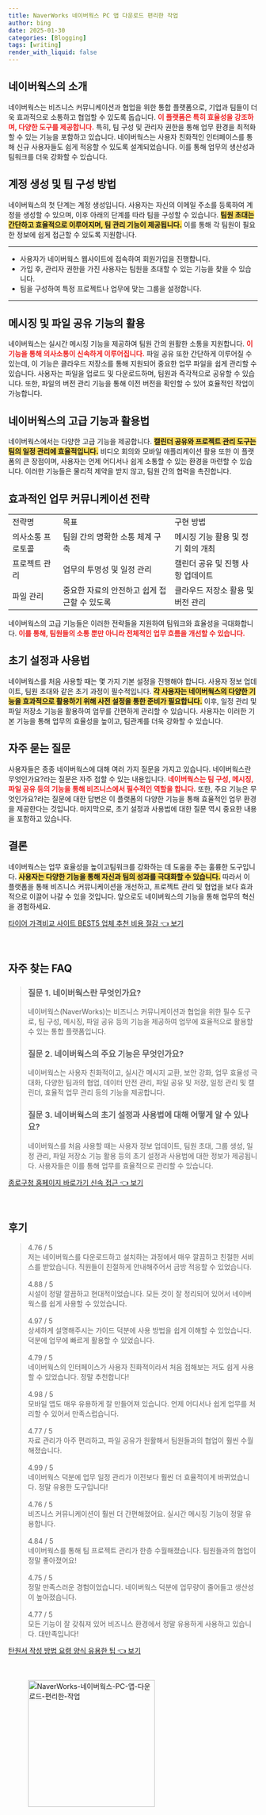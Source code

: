 ```yaml
---
title: NaverWorks 네이버웍스 PC 앱 다운로드 편리한 작업
author: bing
date: 2025-01-30
categories: [Blogging]
tags: [writing]
render_with_liquid: false
---
```



<h2 id='네이버웍스_소개'>네이버웍스의 소개</h2>

<p>네이버웍스는 비즈니스 커뮤니케이션과 협업을 위한 통합 플랫폼으로, 기업과 팀들이 더욱 효과적으로 소통하고 협업할 수 있도록 돕습니다. <b><span style="color: #ee2323;">이 플랫폼은 특히 효율성을 강조하며, 다양한 도구를 제공합니다.</span></b> 특히, 팀 구성 및 관리자 권한을 통해 업무 환경을 최적화할 수 있는 기능을 포함하고 있습니다. 네이버웍스는 사용자 친화적인 인터페이스를 통해 신규 사용자들도 쉽게 적응할 수 있도록 설계되었습니다. 이를 통해 업무의 생산성과 팀워크를 더욱 강화할 수 있습니다.</p>

<h2 id='계정_생성과_팀_구성'>계정 생성 및 팀 구성 방법</h2>

<p>네이버웍스의 첫 단계는 계정 생성입니다. 사용자는 자신의 이메일 주소를 등록하여 계정을 생성할 수 있으며, 이후 아래의 단계를 따라 팀을 구성할 수 있습니다. <b><span style="background-color: #ffe066;">팀원 초대는 간단하고 효율적으로 이루어지며, 팀 관리 기능이 제공됩니다.</span></b> 이를 통해 각 팀원이 필요한 정보에 쉽게 접근할 수 있도록 지원합니다.</p>

<hr />

<ul>
    <li>사용자가 네이버웍스 웹사이트에 접속하여 회원가입을 진행합니다.</li>
    <li>가입 후, 관리자 권한을 가진 사용자는 팀원을 초대할 수 있는 기능을 찾을 수 있습니다.</li>
    <li>팀을 구성하여 특정 프로젝트나 업무에 맞는 그룹을 설정합니다.</li>
</ul>

<hr />

<h2 id='메시징_및_파일_공유_기능'>메시징 및 파일 공유 기능의 활용</h2>

<p>네이버웍스는 실시간 메시징 기능을 제공하여 팀원 간의 원활한 소통을 지원합니다. <b><span style="color: #ee2323;">이 기능을 통해 의사소통이 신속하게 이루어집니다.</span></b> 파일 공유 또한 간단하게 이루어질 수 있는데, 이 기능은 클라우드 저장소를 통해 지원되어 중요한 업무 파일을 쉽게 관리할 수 있습니다. 사용자는 파일을 업로드 및 다운로드하며, 팀원과 즉각적으로 공유할 수 있습니다. 또한, 파일의 버전 관리 기능을 통해 이전 버전을 확인할 수 있어 효율적인 작업이 가능합니다.</p>

<h2 id='네이버웍스의_고급_기능'>네이버웍스의 고급 기능과 활용법</h2>

<p>네이버웍스에서는 다양한 고급 기능을 제공합니다. <b><span style="background-color: #ffe066;">캘린더 공유와 프로젝트 관리 도구는 팀의 일정 관리에 효율적입니다.</span></b> 비디오 회의와 모바일 애플리케이션 활용 또한 이 플랫폼의 큰 장점이며, 사용자는 언제 어디서나 쉽게 소통할 수 있는 환경을 마련할 수 있습니다. 이러한 기능들은 물리적 제약을 받지 않고, 팀원 간의 협력을 촉진합니다.</p>

<h2 id='업무_커뮤니케이션_전략'>효과적인 업무 커뮤니케이션 전략</h2>

<table>
    <tr>
        <td>전략명</td>
        <td>목표</td>
        <td>구현 방법</td>
    </tr>
    <tr>
        <td>의사소통 프로토콜</td>
        <td>팀원 간의 명확한 소통 체계 구축</td>
        <td>메시징 기능 활용 및 정기 회의 개최</td>
    </tr>
    <tr>
        <td>프로젝트 관리</td>
        <td>업무의 투명성 및 일정 관리</td>
        <td>캘린더 공유 및 진행 사항 업데이트</td>
    </tr>
    <tr>
        <td>파일 관리</td>
        <td>중요한 자료의 안전하고 쉽게 접근할 수 있도록</td>
        <td>클라우드 저장소 활용 및 버전 관리</td>
    </tr>
</table>

<p>네이버웍스의 고급 기능들은 이러한 전략들을 지원하여 팀워크와 효율성을 극대화합니다. <b><span style="color: #ee2323;">이를 통해, 팀원들의 소통 뿐만 아니라 전체적인 업무 흐름을 개선할 수 있습니다.</span></b></p>

<h2 id='초기_설정과_사용법'>초기 설정과 사용법</h2>

<p>네이버웍스를 처음 사용할 때는 몇 가지 기본 설정을 진행해야 합니다. 사용자 정보 업데이트, 팀원 초대와 같은 초기 과정이 필수적입니다. <b><span style="background-color: #ffe066;">각 사용자는 네이버웍스의 다양한 기능을 효과적으로 활용하기 위해 사전 설정을 통한 준비가 필요합니다.</span></b> 이후, 일정 관리 및 파일 저장소 기능을 활용하여 업무를 간편하게 관리할 수 있습니다. 사용자는 이러한 기본 기능을 통해 업무의 효율성을 높이고, 팀관계를 더욱 강화할 수 있습니다.</p>

<h2 id='자주_묻는_질문'>자주 묻는 질문</h2>

<p>사용자들은 종종 네이버웍스에 대해 여러 가지 질문을 가지고 있습니다. 네이버웍스란 무엇인가요?라는 질문은 자주 접할 수 있는 내용입니다. <b><span style="color: #ee2323;">네이버웍스는 팀 구성, 메시징, 파일 공유 등의 기능을 통해 비즈니스에서 필수적인 역할을 합니다.</span></b> 또한, 주요 기능은 무엇인가요?라는 질문에 대한 답변은 이 플랫폼의 다양한 기능을 통해 효율적인 업무 환경을 제공한다는 것입니다. 마지막으로, 초기 설정과 사용법에 대한 질문 역시 중요한 내용을 포함하고 있습니다.</p>

<h2 id='결론'>결론</h2>

<p>네이버웍스는 업무 효율성을 높이고팀워크를 강화하는 데 도움을 주는 훌륭한 도구입니다. <b><span style="background-color: #ffe066;">사용자는 다양한 기능을 통해 자신과 팀의 성과를 극대화할 수 있습니다.</span></b> 따라서 이 플랫폼을 통해 비즈니스 커뮤니케이션을 개선하고, 프로젝트 관리 및 협업을 보다 효과적으로 이끌어 나갈 수 있을 것입니다. 앞으로도 네이버웍스의 기능을 통해 업무의 혁신을 경험하세요.</p>


<p><a class="click-button" title="타이어 가격비교 사이트 BEST5 업체 추천 비용 절감" href="https://purplelist.github.io/posts/%ED%83%80%EC%9D%B4%EC%96%B4-%EA%B0%80%EA%B2%A9%EB%B9%84%EA%B5%90-%EC%82%AC%EC%9D%B4%ED%8A%B8-BEST5-%EC%97%85%EC%B2%B4-%EC%B6%94%EC%B2%9C-%EB%B9%84%EC%9A%A9-%EC%A0%88%EA%B0%90/" rel="dofollow">타이어 가격비교 사이트 BEST5 업체 추천 비용 절감 👈 보기</a></p><br>
<h2 id='자주_찾는_FAQ'>자주 찾는 FAQ</h2>
<div itemscope="" itemtype="https://schema.org/FAQPage"> 
<blockquote> 
<div itemscope="" itemprop="mainEntity" itemtype="https://schema.org/Question"> 
<h3 itemprop="name">질문 1. 네이버웍스란 무엇인가요?</h3> 
<div itemscope="" itemprop="acceptedAnswer" itemtype="https://schema.org/Answer"> 
<span itemprop="text"> 
<p>네이버웍스(NaverWorks)는 비즈니스 커뮤니케이션과 협업을 위한 필수 도구로, 팀 구성, 메시징, 파일 공유 등의 기능을 제공하여 업무에 효율적으로 활용할 수 있는 통합 플랫폼입니다.</p> 
</span> 
</div> 
</div> 

<div itemscope="" itemprop="mainEntity" itemtype="https://schema.org/Question"> 
<h3 itemprop="name">질문 2. 네이버웍스의 주요 기능은 무엇인가요?</h3> 
<div itemscope="" itemprop="acceptedAnswer" itemtype="https://schema.org/Answer"> 
<span itemprop="text"> 
<p>네이버웍스는 사용자 친화적이고, 실시간 메시지 교환, 보안 강화, 업무 효율성 극대화, 다양한 팀과의 협업, 데이터 안전 관리, 파일 공유 및 저장, 일정 관리 및 캘린더, 효율적 업무 관리 등의 기능을 제공합니다.</p> 
</span> 
</div> 
</div> 

<div itemscope="" itemprop="mainEntity" itemtype="https://schema.org/Question"> 
<h3 itemprop="name">질문 3. 네이버웍스의 초기 설정과 사용법에 대해 어떻게 알 수 있나요?</h3> 
<div itemscope="" itemprop="acceptedAnswer" itemtype="https://schema.org/Answer"> 
<span itemprop="text"> 
<p>네이버웍스를 처음 사용할 때는 사용자 정보 업데이트, 팀원 초대, 그룹 생성, 일정 관리, 파일 저장소 기능 활용 등의 초기 설정과 사용법에 대한 정보가 제공됩니다. 사용자들은 이를 통해 업무를 효율적으로 관리할 수 있습니다.</p> 
</span> 
</div> 
</div> 
</blockquote> 
</div>
<p><a class="click-button" title="종로구청 홈페이지 바로가기 신속 접근" href="https://purplelist.github.io/posts/%EC%A2%85%EB%A1%9C%EA%B5%AC%EC%B2%AD-%ED%99%88%ED%8E%98%EC%9D%B4%EC%A7%80-%EB%B0%94%EB%A1%9C%EA%B0%80%EA%B8%B0-%EC%8B%A0%EC%86%8D-%EC%A0%91%EA%B7%BC/" rel="dofollow">종로구청 홈페이지 바로가기 신속 접근 👈 보기</a></p><br>
<h2 id='후기'>후기</h2>
<div itemscope itemtype="https://schema.org/Product">
  <blockquote>
  <div itemprop="review" itemscope itemtype="https://schema.org/Review">
      <div itemprop="reviewRating" itemscope itemtype="https://schema.org/Rating"> <span itemprop="ratingValue">4.76</span> / <span itemprop="bestRating">5</span> </div>
      <span itemprop="reviewBody">저는 네이버웍스를 다운로드하고 설치하는 과정에서 매우 깔끔하고 친절한 서비스를 받았습니다. 직원들이 친절하게 안내해주어서 금방 적응할 수 있었습니다.</span>
  </div>
  <br>
  <div itemprop="review" itemscope itemtype="https://schema.org/Review">
      <div itemprop="reviewRating" itemscope itemtype="https://schema.org/Rating"> <span itemprop="ratingValue">4.88</span> / <span itemprop="bestRating">5</span> </div>
      <span itemprop="reviewBody">시설이 정말 깔끔하고 현대적이었습니다. 모든 것이 잘 정리되어 있어서 네이버웍스를 쉽게 사용할 수 있었습니다.</span>
  </div>
  <br>
  <div itemprop="review" itemscope itemtype="https://schema.org/Review">
      <div itemprop="reviewRating" itemscope itemtype="https://schema.org/Rating"> <span itemprop="ratingValue">4.97</span> / <span itemprop="bestRating">5</span> </div>
      <span itemprop="reviewBody">상세하게 설명해주시는 가이드 덕분에 사용 방법을 쉽게 이해할 수 있었습니다. 덕분에 업무에 빠르게 활용할 수 있었습니다.</span>
  </div>
  <br>
  <div itemprop="review" itemscope itemtype="https://schema.org/Review">
      <div itemprop="reviewRating" itemscope itemtype="https://schema.org/Rating"> <span itemprop="ratingValue">4.79</span> / <span itemprop="bestRating">5</span> </div>
      <span itemprop="reviewBody">네이버웍스의 인터페이스가 사용자 친화적이라서 처음 접해보는 저도 쉽게 사용할 수 있었습니다. 정말 추천합니다!</span>
  </div>
  <br>
  <div itemprop="review" itemscope itemtype="https://schema.org/Review">
      <div itemprop="reviewRating" itemscope itemtype="https://schema.org/Rating"> <span itemprop="ratingValue">4.98</span> / <span itemprop="bestRating">5</span> </div>
      <span itemprop="reviewBody">모바일 앱도 매우 유용하게 잘 만들어져 있습니다. 언제 어디서나 쉽게 업무를 처리할 수 있어서 만족스럽습니다.</span>
  </div>
  <br>
  <div itemprop="review" itemscope itemtype="https://schema.org/Review">
      <div itemprop="reviewRating" itemscope itemtype="https://schema.org/Rating"> <span itemprop="ratingValue">4.77</span> / <span itemprop="bestRating">5</span> </div>
      <span itemprop="reviewBody">자료 관리가 아주 편리하고, 파일 공유가 원활해서 팀원들과의 협업이 훨씬 수월해졌습니다.</span>
  </div>
  <br>
  <div itemprop="review" itemscope itemtype="https://schema.org/Review">
      <div itemprop="reviewRating" itemscope itemtype="https://schema.org/Rating"> <span itemprop="ratingValue">4.99</span> / <span itemprop="bestRating">5</span> </div>
      <span itemprop="reviewBody">네이버웍스 덕분에 업무 일정 관리가 이전보다 훨씬 더 효율적이게 바뀌었습니다. 정말 유용한 도구입니다!</span>
  </div>
  <br>
  <div itemprop="review" itemscope itemtype="https://schema.org/Review">
      <div itemprop="reviewRating" itemscope itemtype="https://schema.org/Rating"> <span itemprop="ratingValue">4.76</span> / <span itemprop="bestRating">5</span> </div>
      <span itemprop="reviewBody">비즈니스 커뮤니케이션이 훨씬 더 간편해졌어요. 실시간 메시징 기능이 정말 유용합니다.</span>
  </div>
  <br>
  <div itemprop="review" itemscope itemtype="https://schema.org/Review">
      <div itemprop="reviewRating" itemscope itemtype="https://schema.org/Rating"> <span itemprop="ratingValue">4.84</span> / <span itemprop="bestRating">5</span> </div>
      <span itemprop="reviewBody">네이버웍스를 통해 팀 프로젝트 관리가 한층 수월해졌습니다. 팀원들과의 협업이 정말 좋아졌어요!</span>
  </div>
  <br>
  <div itemprop="review" itemscope itemtype="https://schema.org/Review">
      <div itemprop="reviewRating" itemscope itemtype="https://schema.org/Rating"> <span itemprop="ratingValue">4.75</span> / <span itemprop="bestRating">5</span> </div>
      <span itemprop="reviewBody">정말 만족스러운 경험이었습니다. 네이버웍스 덕분에 업무량이 줄어들고 생산성이 높아졌습니다.</span>
  </div>
  <br>
  <div itemprop="review" itemscope itemtype="https://schema.org/Review">
      <div itemprop="reviewRating" itemscope itemtype="https://schema.org/Rating"> <span itemprop="ratingValue">4.77</span> / <span itemprop="bestRating">5</span> </div>
      <span itemprop="reviewBody">모든 기능이 잘 갖춰져 있어 비즈니스 환경에서 정말 유용하게 사용하고 있습니다. 대만족입니다!</span>
  </div>
  </blockquote>
</div>
<p><a class="click-button" title="탄원서 작성 방법 요령 양식 유용한 팁" href="https://purplelist.github.io/posts/%ED%83%84%EC%9B%90%EC%84%9C-%EC%9E%91%EC%84%B1-%EB%B0%A9%EB%B2%95-%EC%9A%94%EB%A0%B9-%EC%96%91%EC%8B%9D-%EC%9C%A0%EC%9A%A9%ED%95%9C-%ED%8C%81/" rel="dofollow">탄원서 작성 방법 요령 양식 유용한 팁 👈 보기</a></p><br>
<figure class="image"><img src="https://purplelist.github.io/assets/img/thumbnail/NaverWorks-네이버웍스-PC-앱-다운로드-편리한-작업.webp" alt="NaverWorks-네이버웍스-PC-앱-다운로드-편리한-작업" width="256" height="256"></figure>